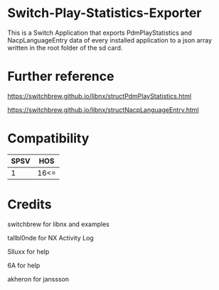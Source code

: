 # Switch-Play-Statistics-Exporter
This is a Switch Application that exports PdmPlayStatistics and NacpLanguageEntry data of every installed application to a json array written in the root folder of the sd card.


# Further reference

https://switchbrew.github.io/libnx/structPdmPlayStatistics.html

https://switchbrew.github.io/libnx/structNacpLanguageEntry.html


# Compatibility

SPSV      | HOS
----------|----------
1         | 16<=

# Credits

switchbrew for libnx and examples

tallbl0nde for NX Activity Log

Slluxx for help

6A for help

akheron for janssson
